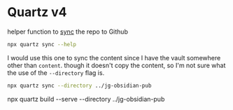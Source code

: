 # Quartz v4

helper function to [sync](https://quartz.jzhao.xyz/setting-up-your-GitHub-repository) the repo to Github
```bash
npx quartz sync --help
```

I would use this one to sync the content since I have the vault somewhere other than `content`. though it doesn't copy the content, so I'm not sure what the use of the `--directory` flag is.
```bash
npx quartz sync --directory ../jg-obsidian-pub
```


npx quartz build --serve --directory ../jg-obsidian-pub
